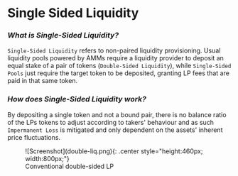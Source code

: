 # Single Sided Liquidity


### <em>What is Single-Sided Liquidity?</em>

`Single-Sided Liquidity` refers to non-paired liquidity provisioning. Usual liquidity pools powered by AMMs require a liquidity provider to deposit an equal stake of a pair of tokens (`Double-Sided Liquidity`), while `Single-Sided Pools` just require the target token to be deposited, granting LP fees that are paid in that same token.

### <em>How does Single-Sided Liquidity work?</em>

By depositing a single token and not a bound pair, there is no balance ratio of the LPs tokens to adjust according to takers' behaviour and as such `Impermanent Loss` is mitigated and only dependent on the assets' inherent price fluctuations. 

<figure markdown>
  ![Screenshot](double-liq.png){: .center style="height:460px; width:800px;"}
  <figcaption>Conventional double-sided LP</figcaption>
</figure>

<br/>
<br/>
<br/>